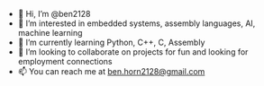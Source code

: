 - 👋 Hi, I’m @ben2128
- 👀 I’m interested in embedded systems, assembly languages, AI, machine learning
- 🌱 I’m currently learning Python, C++, C, Assembly
- 💞️ I’m looking to collaborate on projects for fun and looking for employment connections
- 📫 You can reach me at ben.horn2128@gmail.com

<!---
ben2128/ben2128 is a ✨ special ✨ repository because its `README.md` (this file) appears on your GitHub profile.
You can click the Preview link to take a look at your changes.
--->

